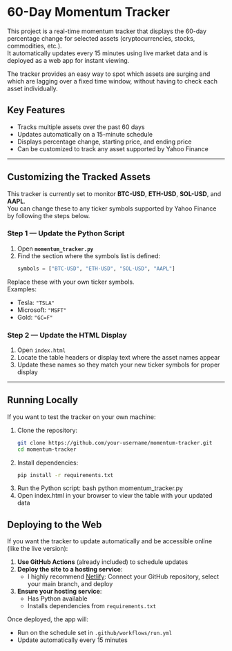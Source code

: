 # 60-Day Momentum Tracker

This project is a real-time momentum tracker that displays the 60-day percentage change for selected assets (cryptocurrencies, stocks, commodities, etc.).  
It automatically updates every 15 minutes using live market data and is deployed as a web app for instant viewing.  

The tracker provides an easy way to spot which assets are surging and which are lagging over a fixed time window, without having to check each asset individually.  

## Key Features
- Tracks multiple assets over the past 60 days
- Updates automatically on a 15-minute schedule
- Displays percentage change, starting price, and ending price
- Can be customized to track any asset supported by Yahoo Finance

---

## Customizing the Tracked Assets

This tracker is currently set to monitor **BTC-USD**, **ETH-USD**, **SOL-USD**, and **AAPL**.  
You can change these to any ticker symbols supported by Yahoo Finance by following the steps below.

### Step 1 — Update the Python Script
1. Open **`momentum_tracker.py`**  
2. Find the section where the symbols list is defined:
   ```python
   symbols = ["BTC-USD", "ETH-USD", "SOL-USD", "AAPL"]
Replace these with your own ticker symbols.  
Examples:  
- Tesla: `"TSLA"`  
- Microsoft: `"MSFT"`  
- Gold: `"GC=F"`  

### Step 2 — Update the HTML Display  
1. Open `index.html`  
2. Locate the table headers or display text where the asset names appear  
3. Update these names so they match your new ticker symbols for proper display  

---

## Running Locally  
If you want to test the tracker on your own machine:  

1. Clone the repository:  
   ```bash  
   git clone https://github.com/your-username/momentum-tracker.git  
   cd momentum-tracker
2. Install dependencies:
   ```bash
   pip install -r requirements.txt
3. Run the Python script:
     bash
  python momentum_tracker.py
4. Open index.html in your browser to view the table with your updated data

## Deploying to the Web

If you want the tracker to update automatically and be accessible online (like the live version):

1. **Use GitHub Actions** (already included) to schedule updates
2. **Deploy the site to a hosting service**:
   - I highly recommend [Netlify](https://www.netlify.com/): Connect your GitHub repository, select your main branch, and deploy
3. **Ensure your hosting service**:
   - Has Python available
   - Installs dependencies from `requirements.txt`

Once deployed, the app will:
- Run on the schedule set in `.github/workflows/run.yml`
- Update automatically every 15 minutes




   
